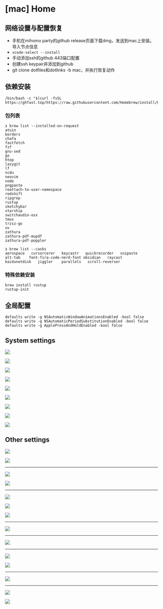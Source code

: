 # [mac] Home

## 网络设置与配置恢复

- 手机在mihomo party的github release页面下载dmg，发送到mac上安装。导入节点信息
- `xcode-select --install`
- 手动添加ssh的github 443端口配置
- 创建ssh keypair并添加到github
- git clone dotfiles和dotlinks -b mac，并执行恢复动作

## 依赖安装

```
/bin/bash -c "$(curl -fsSL https://ghfast.top/https://raw.githubusercontent.com/Homebrew/install/HEAD/install.sh)"
```

### 包列表

```text
❯ brew list --installed-on-request
atuin
borders
chafa
fastfetch
fzf
gnu-sed
go
htop
lazygit
lf
ncdu
neovim
node
pngpaste
reattach-to-user-namespace
redshift
ripgrep
rustup
sketchybar
starship
switchaudio-osx
tmux
trzsz-go
uv
zathura
zathura-pdf-mupdf
zathura-pdf-poppler
```

```text
❯ brew list --casks
aerospace   cursorcerer   keycastr   quickrecorder   snipaste
alt-tab    font-fira-code-nerd-font obsidian   raycast
baidunetdisk   jiggler    parallels   scroll-reverser
```

### 特殊依赖安装

```
brew install rustup
rustup-init
```

## 全局配置

```
defaults write -g NSAutomaticWindowAnimationsEnabled -bool false
defaults write -g NSAutomaticPeriodSubstitutionEnabled -bool false
defaults write -g ApplePressAndHoldEnabled -bool false
```

## System settings

![](assets/[mac]-Home/2025-07-09-09-07-43.png)

![](assets/[mac]-Home/2025-07-09-13-49-23.png)

![](assets/[mac]-Home/2025-07-09-13-50-14.png)

![](assets/[mac]-Home/2025-07-09-13-51-02.png)

![](assets/[mac]-Home/2025-07-09-13-52-18.png)

![](assets/[mac]-Home/2025-07-09-13-52-53.png)

![](assets/[mac]-Home/2025-07-09-13-53-44.png)

![](assets/[mac]-Home/2025-07-09-13-54-24.png)

![](assets/[mac]-Home/2025-07-09-13-55-08.png)

## Other settings

![](assets/[mac]-Home/2025-07-09-22-51-58.png)

![](assets/[mac]-Home/2025-07-09-22-53-49.png)

---

![](assets/[mac]-Home/2025-07-09-22-55-03.png)

![](assets/[mac]-Home/2025-07-09-22-56-24.png)

---

![](assets/[mac]-Home/2025-07-09-22-57-44.png)

![](assets/[mac]-Home/2025-07-09-22-58-51.png)

![](assets/[mac]-Home/2025-07-09-23-00-03.png)

---

![](assets/[mac]-Home/2025-07-09-23-01-21.png)

---

![](assets/[mac]-Home/2025-07-09-23-02-26.png)

---

![](assets/[mac]-Home/2025-07-09-23-03-22.png)

![](assets/[mac]-Home/2025-07-09-23-04-07.png)

---

![](assets/[mac]-Home/2025-07-09-23-05-39.png)

---

![](assets/[mac]-Home/2025-07-09-23-06-37.png)

![](assets/[mac]-Home/2025-07-09-23-07-27.png)
